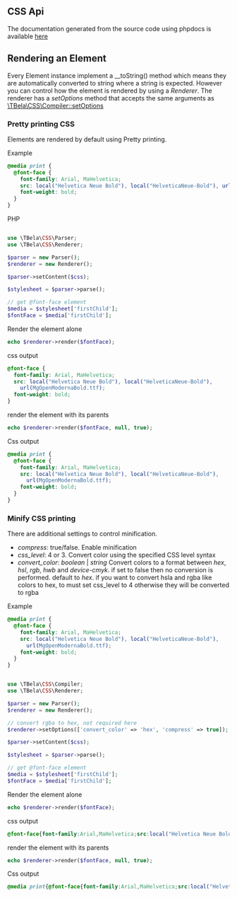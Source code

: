 ## CSS Api

The documentation generated from the source code using phpdocs is available [here](https://htmlpreview.github.io/?https://raw.githubusercontent.com/tbela99/css/master/docs/api/html/index.html)

## Rendering an Element

Every Element instance implement a \_\_toString() method which means they are automatically converted to string where a string is expected.
However you can control how the element is rendered by using a _Renderer_.
The renderer has a _setOptions_ method that accepts the same arguments as [\TBela\CSS\Compiler::setOptions](./compiler.md#compiler-options)

### Pretty printing CSS

Elements are rendered by default using Pretty printing.

Example

```css
@media print {
  @font-face {
    font-family: Arial, MaHelvetica;
    src: local("Helvetica Neue Bold"), local("HelveticaNeue-Bold"), url(MgOpenModernaBold.ttf);
    font-weight: bold;
  }
}
```

PHP
```php

use \TBela\CSS\Parser;
use \TBela\CSS\Renderer;

$parser = new Parser();
$renderer = new Renderer();

$parser->setContent($css);

$stylesheet = $parser->parse();

// get @font-face element
$media = $stylesheet['firstChild'];
$fontFace = $media['firstChild'];
```

Render the element alone

```php
echo $renderer->render($fontFace);
```

css output

```css
@font-face {
  font-family: Arial, MaHelvetica;
  src: local("Helvetica Neue Bold"), local("HelveticaNeue-Bold"),
    url(MgOpenModernaBold.ttf);
  font-weight: bold;
}
```

render the element with its parents

```php
echo $renderer->render($fontFace, null, true);
```

Css output

```css
@media print {
  @font-face {
    font-family: Arial, MaHelvetica;
    src: local("Helvetica Neue Bold"), local("HelveticaNeue-Bold"),
      url(MgOpenModernaBold.ttf);
    font-weight: bold;
  }
}
```

### Minify CSS printing

There are additional settings to control minification.

- _compress_: true/false. Enable minification
- _css_level_: 4 or 3. Convert color using the specified CSS level syntax
- _convert_color_: _boolean_ | _string_ Convert colors to a format between _hex_, _hsl_, _rgb_, _hwb_ and _device-cmyk_. if set to false then no conversion is performed. default to _hex_.
if you want to convert hsla and rgba like colors to hex, to must set css_level to 4 otherwise they will be converted to rgba


Example

```css
@media print {
  @font-face {
    font-family: Arial, MaHelvetica;
    src: local("Helvetica Neue Bold"), local("HelveticaNeue-Bold"),
      url(MgOpenModernaBold.ttf);
    font-weight: bold;
  }
}
```

```php

use \TBela\CSS\Compiler;
use \TBela\CSS\Renderer;

$parser = new Parser();
$renderer = new Renderer();

// convert rgba to hex, not required here
$renderer->setOptions(['convert_color' => 'hex', 'compress' => true]);

$parser->setContent($css);

$stylesheet = $parser->parse();

// get @font-face element
$media = $stylesheet['firstChild'];
$fontFace = $media['firstChild'];
```

Render the element alone

```php
echo $renderer->render($fontFace);
```

css output

```css
@font-face{font-family:Arial,MaHelvetica;src:local("Helvetica Neue Bold"),local("HelveticaNeue-Bold"),url(MgOpenModernaBold.ttf);font-weight:bold}
```

render the element with its parents

```php
echo $renderer->render($fontFace, null, true);
```

Css output

```css
@media print{@font-face{font-family:Arial,MaHelvetica;src:local("Helvetica Neue Bold"),local("HelveticaNeue-Bold"),url(MgOpenModernaBold.ttf);font-weight:bold}}
```
